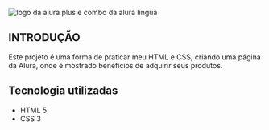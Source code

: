 ![logo da alura plus e combo da alura língua](https://user-images.githubusercontent.com/87271918/162628248-ecc28216-6f50-4bb8-98ca-34e236172ae2.png)

<h2>INTRODUÇÃO</h2>

Este projeto  é uma forma de praticar meu HTML e CSS, criando uma página da Alura, onde é mostrado benefícios de adquirir seus produtos.

<h2>Tecnologia utilizadas</h2>

<ul>
  <li>HTML 5</li>
  <li>CSS 3</li>
